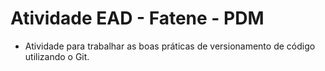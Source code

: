 # Atividade EAD - Fatene - PDM

* Atividade para trabalhar as boas práticas de versionamento de código utilizando o Git.
